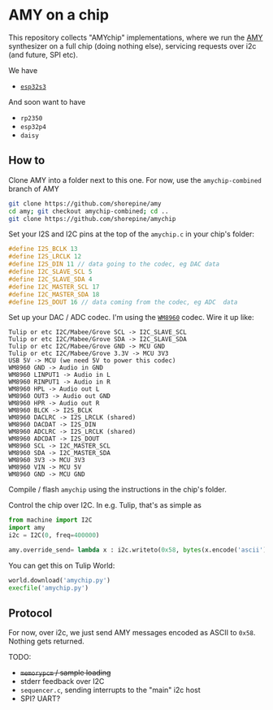 # AMY on a chip 

This repository collects "AMYchip" implementations, where we run the [AMY](https://github.com/shorepine/AMY) synthesizer on a full chip (doing nothing else), servicing requests over i2c (and future, SPI etc).

We have
 - [`esp32s3`](https://github.com/shorepine/amychip/tree/main/esp32s3)

And soon want to have
 - `rp2350`
 - `esp32p4`
 - `daisy`


## How to

Clone AMY into a folder next to this one. For now, use the `amychip-combined` branch of AMY

```bash
git clone https://github.com/shorepine/amy
cd amy; git checkout amychip-combined; cd ..
git clone https://github.com/shorepine/amychip
```


Set your I2S and I2C pins at the top of the `amychip.c` in your chip's folder:

```c
#define I2S_BCLK 13 
#define I2S_LRCLK 12
#define I2S_DIN 11 // data going to the codec, eg DAC data
#define I2C_SLAVE_SCL 5  
#define I2C_SLAVE_SDA 4 
#define I2C_MASTER_SCL 17
#define I2C_MASTER_SDA 18
#define I2S_DOUT 16 // data coming from the codec, eg ADC  data
```

Set up your DAC / ADC codec. I'm using the [`WM8960`](https://www.sparkfun.com/products/21250) codec. Wire it up like:

```
Tulip or etc I2C/Mabee/Grove SCL -> I2C_SLAVE_SCL
Tulip or etc I2C/Mabee/Grove SDA -> I2C_SLAVE_SDA
Tulip or etc I2C/Mabee/Grove GND -> MCU GND
Tulip or etc I2C/Mabee/Grove 3.3V -> MCU 3V3
USB 5V -> MCU (we need 5V to power this codec)
WM8960 GND -> Audio in GND
WM8960 LINPUT1 -> Audio in L
WM8960 RINPUT1 -> Audio in R
WM8960 HPL -> Audio out L
WM8960 OUT3 -> Audio out GND
WM8960 HPR -> Audio out R
WM8960 BLCK -> I2S_BCLK
WM8960 DACLRC -> I2S_LRCLK (shared)
WM8960 DACDAT -> I2S_DIN
WM8960 ADCLRC -> I2S_LRCLK (shared)
WM8960 ADCDAT -> I2S_DOUT
WM8960 SCL -> I2C_MASTER_SCL
WM8960 SDA -> I2C_MASTER_SDA
WM8960 3V3 -> MCU 3V3
WM8960 VIN -> MCU 5V 
WM8960 GND -> MCU GND 
```

Compile / flash `amychip` using the instructions in the chip's folder.

Control the chip over I2C. In e.g. Tulip, that's as simple as 

```python
from machine import I2C
import amy
i2c = I2C(0, freq=400000)

amy.override_send= lambda x : i2c.writeto(0x58, bytes(x.encode('ascii')))
```

You can get this on Tulip World:

```python
world.download('amychip.py')
execfile('amychip.py')
```


## Protocol

For now, over i2c, we just send AMY messages encoded as ASCII to `0x58`. Nothing gets returned. 

TODO:
 - ~~`memorypcm` / sample loading~~
 - stderr feedback over I2C
 - `sequencer.c`, sending interrupts to the "main" i2c host
 - SPI? UART? 

 


